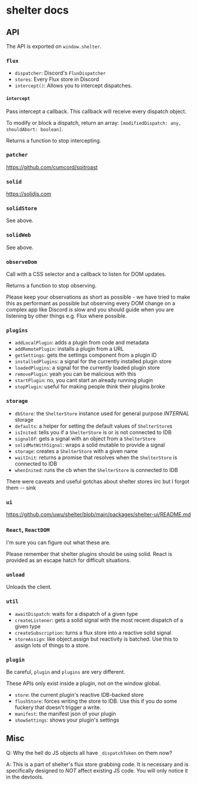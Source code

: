# shelter docs

## API

The API is exported on `window.shelter`.

### `flux`

- `dispatcher`: Discord's `FluxDispatcher`
- `stores`: Every Flux store in Discord
- `intercept()`: Allows you to intercept dispatches.

#### `intercept`

Pass intercept a callback.
This callback will receive every dispatch object.

To modify or block a dispatch, return an array:
`[modifiedDispatch: any, shouldAbort: boolean]`.

Returns a function to stop intercepting.

### `patcher`

https://github.com/cumcord/spitroast

### `solid`

https://solidjs.com

### `solidStore`

See above.

### `solidWeb`

See above.

### `observeDom`

Call with a CSS selector and a callback to listen for DOM updates.

Returns a function to stop observing.

Please keep your observations as short as possible - we have tried
to make this as performant as possible but observing every DOM
change on a complex app like Discord _is_ slow and you should guide
when you are listening by other things e.g. Flux where possible.

### `plugins`

- `addLocalPlugin`: adds a plugin from code and metadata
- `addRemotePlugin`: installs a plugin from a URL
- `getSettings`: gets the settings component from a plugin ID
- `installedPlugins`: a signal for the currently installed plugin store
- `loadedPlugins`: a signal for the currently loaded plugin store
- `removePlugin`: yeah you can be malicious with this
- `startPlugin`: no, you cant start an already running plugin
- `stopPlugin`: useful for making people think their plugins broke

### `storage`

- `dbStore`: the `ShelterStore` instance used for general purpose _INTERNAL_ storage
- `defaults`: a helper for setting the default values of `ShelterStore`s
- `isInited`: tells you if a `ShelterStore` is or is not connected to IDB
- `signalOf`: gets a signal with an object from a `ShelterStore`
- `solidMutWithSignal`: wraps a solid mutable to provide a signal
- `storage`: creates a `ShelterStore` with a given name
- `waitInit`: returns a promise that resolves when the `ShelterStore` is connected to IDB
- `whenInited`: runs the cb when the `ShelterStore` is connected to IDB

There were caveats and useful gotchas about shelter stores iirc but I forgot
them -- sink

### `ui`

https://github.com/uwu/shelter/blob/main/packages/shelter-ui/README.md

### `React`, `ReactDOM`

I'm sure you can figure out what these are.

Please remember that shelter plugins should be using solid.
React is provided as an escape hatch for difficult situations.

### `unload`

Unloads the client.

### `util`

- `awaitDispatch`: waits for a dispatch of a given type
- `createListener`: gets a solid signal with the most recent dispatch of a given type
- `createSubscription`: turns a flux store into a reactive solid signal
- `storeAssign`: like object.assign but reactivity is batched. Use this to assign lots of things to a store.

### `plugin`

Be careful, `plugin` and `plugins` are very different.

These APIs only exist inside a plugin, not on the window global.

- `store`: the current plugin's reactive IDB-backed store
- `flushStore`: forces writing the store to IDB. Use this if you do some fuckery that doesn't trigger a write.
- `manifest`: the manifest json of your plugin
- `showSettings`: shows your plugin's settings

## Misc

Q: Why the hell do JS objects all have `_dispatchToken` on them now?

A: This is a part of shelter's flux store grabbing code.
It is necessary and is specifically designed to _NOT_ affect
existing JS code. You will only notice it in the devtools.
